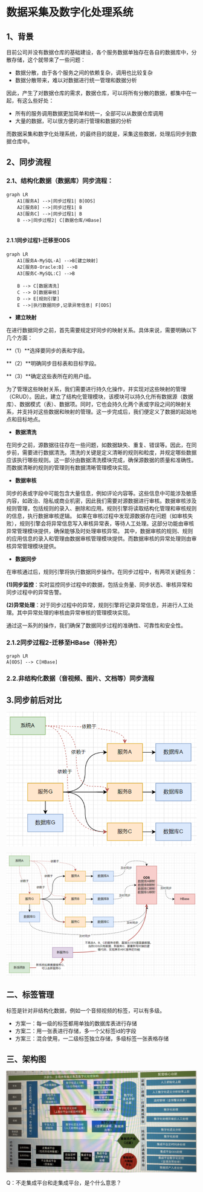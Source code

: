 # 数据采集及数字化处理系统

## 1、背景

目前公司并没有数据仓库的基础建设，各个服务数据单独存在各自的数据库中，分散存储，这个就带来了一些问题：

- 数据分散，由于各个服务之间的依赖复杂，调用也比较复杂
- 数据分散带来，难以对数据进行统一管理和数据分析

因此，产生了对数据仓库的需求，数据仓库，可以将所有分散的数据，都集中在一起，有这么些好处：

- 所有的服务调用数据更加简单和统一，全部可以从数据仓库调用
- 大量的数据，可以很方便的进行管理和数据的分析

而数据采集和数字化处理系统，的最终目的就是，采集这些数据，处理后同步到数据仓库中。

## 2、同步流程

### 2.1、结构化数据（数据库）同步流程：

```Mermaid 
graph LR
    A1[服务A] -->|同步过程1| B[ODS]
    A2[服务B] -->|同步过程1| B
    A3[服务C] -->|同步过程1| B
    B -->|同步过程2| C[数据仓库/HBase]


```

#### 2.1.1同步过程1-迁移至ODS

```mermaid
graph LR
    A1[服务A-MySQL-A] -->B[建立映射]
    A2[服务B-Oracle:B] -->B
    A3[服务C-MySQL:C] -->B
    
    B --> C[数据清洗]
    C --> D[数据审核]
    D --> E[规则引擎]
    E -->|执行数据同步,记录异常信息| F[ODS]
```

- **建立映射**

在进行数据同步之前，首先需要规定好同步的映射关系。具体来说，需要明确以下几个方面：

**（1）**选择要同步的表和字段。

**（2）**明确同步目标表和目标字段。

**（3）**确定这些表所在的用户组。

为了管理这些映射关系，我们需要进行持久化操作，并实现对这些映射的管理（CRUD）。因此，建立了结构化管理模块，该模块可以持久化所有数据源（数据库）、数据模式（表）、数据项。同时，它也会持久化两个表或字段之间的映射关系，并支持对这些数据和映射的管理。这一步完成后，我们便定义了数据的起始地点和目标地点。

- **数据清洗**

在同步之前，源数据往往存在一些问题，如数据缺失、重复、错误等。因此，在同步前，需要进行数据清洗。清洗的关键是定义清晰的规则和粒度，并规定哪些数据应该执行哪些规则。这一部分由数据清洗模块完成，确保源数据的质量和准确性。
而数据清晰的规则的管理则有数据清晰管理模块实现。

- **数据审核**

同步的表或字段中可能包含大量信息，例如评论内容等。这些信息中可能涉及敏感内容，如政治、隐私或商业机密，因此我们需要对源数据进行审核。数据审核涉及规则管理，包括规则的录入、删除和应用。规则引擎将读取结构化管理和审核规则的信息，执行数据审核逻辑。
如果在审核过程中发现源数据存在问题（如审核失败），规则引擎会将异常信息写入审核异常表，等待人工处理。这部分功能由审核异常管理模块提供，确保能够及时处理审核异常。
其中，数据审核的规则、规则的应用信息的录入和管理由数据审核管理模块提供。而数据审核的异常处理则由审核异常管理模块提供。

- **数据同步**

在审核通过后，规则引擎将执行数据同步操作。在同步过程中，有两项关键任务：

**(1)同步监控**：实时监控同步过程中的数据，包括业务量、同步状态、审核异常和同步过程中的异常告警。

**(2)异常处理**：对于同步过程中的异常，规则引擎将记录异常信息，并进行人工处理。其中异常处理的审核由异常审核的管理模块实现。

通过这一系列的操作，我们确保了数据同步过程的准确性、可靠性和安全性。

### 2.1.2同步过程2-迁移至HBase（待补充）

```mermaid
graph LR
A[ODS] --> C[HBase]
```

### 2.2.非结构化数据（音视频、图片、文档等）同步流程



## 3.同步前后对比

<img src="./assets/image-20250227151310819.png" alt="image-20250227151310819" style="zoom:80%;" />

![image-20250227151329833](./assets/image-20250227151329833.png)



## 二、标签管理

标签是针对非结构化数据，例如一个音频视频的标签，可以有多级。

- 方案一：每一级的标签都用单独的数据库表进行存储
- 方案二：用一张表进行存储，多一个父标签id的字段
- 方案三：混合使用，一二级标签独立存储，多级标签一张表格存储

## 三、架构图

<img src="./assets/image-20250226172650027.png" alt="image-20250226172650027" style="zoom:50%;" />

Q：不走集成平台和走集成平台，是个什么意思？







































